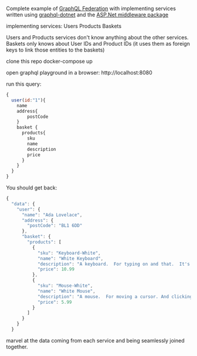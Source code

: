Complete example of [GraphQL Federation](https://www.apollographql.com/docs/apollo-server/federation/introduction/) with implementing services written using [graphql-dotnet](https://github.com/graphql-dotnet/) and the [ASP.Net middleware package](https://github.com/graphql-dotnet/server)

implementing services:
  Users
  Products
  Baskets

Users and Products services don't know anything about the other services.  Baskets only knows about User IDs and Product IDs (it uses them as foreign keys to link those entities to the baskets)

clone this repo
docker-compose up

open graphql playground in a browser: http://localhost:8080

run this query:

```javascript
{
  user(id:"1"){
    name
    address{
        postCode
    }
    basket {
      products{
        sku
        name
        description
        price
      }      
    }
  }
}
```

You should get back:

```javascript
{
  "data": {
    "user": {
      "name": "Ada Lovelace",
      "address": {
        "postCode": "BL1 6DD"
      },
      "basket": {
        "products": [
          {
            "sku": "Keyboard-White",
            "name": "White Keyboard",
            "description": "A keyboard.  For typing on and that.  It's white",
            "price": 10.99
          },
          {
            "sku": "Mouse-White",
            "name": "White Mouse",
            "description": "A mouse.  For moving a cursor. And clicking.  It's white",
            "price": 5.99
          }
        ]
      }
    }
  }
```

marvel at the data coming from each service and being seamlessly joined together.
